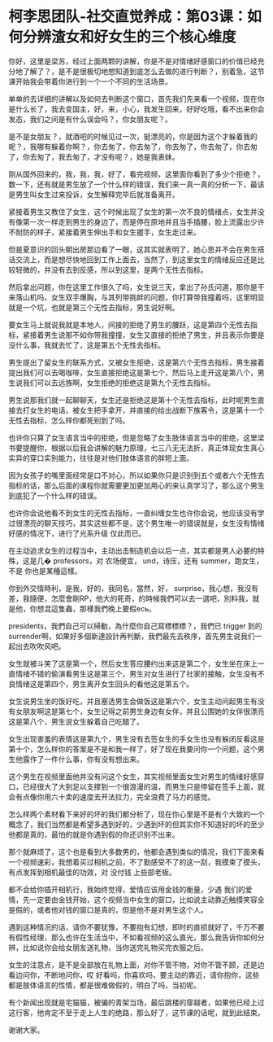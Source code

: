 # 柯李思团队-社交直觉养成：第03课：如何分辨渣女和好女生的三个核心维度

你好，这里是梁苏，经过上面两颗的讲解，你是不是对情绪好感窗口的价值已经充分地了解了？，是不是很极切地想知道到底怎么去做的进行判断？，别着急，这节课开始我会带着你进行到一个一个不同的生活场景。

单单的去详细的讲解以及如何去判断这个窗口，首先我们先来看一个视频，现在你是什么长了，我去变国主，好，来，小心，我发生回来，好好吃哦，看不出来你会发态，我们之间是有什么误会吗？，你女朋友呢？。

是不是女朋友？，就酒吧的时候见过一次，挺漂亮的，你是因为这个才躲着我的呢？，我哪有躲着你啊？，你去匆了，你去匆了，你去匆了，你去匆了，你去匆了，你去匆了，我去匆了，才没有呢？，她是我表妹。

刚从国外回来的，我，我，我，好了，看完视频，这里面你看到了多少个拒绝？，数一下，还有就是男生放了一个什么样的错误，我们来一真一真的分析一下，最该是男生叫女生过来投诉，女生解释完毕后就准备离开。

紧接着男生又教住了女生，这个时候出现了女生的第一次不良的情绪点，女生并没有像第一次一样走到男生的身边了，而是停在原地并且当手插腰，脸上流露出少许不耐防的样子，紧接着男生伸出手和女生握手，女生走过来。

但是夏意识的回头朝出房那边看了一眼，这其实就表明了，她心思并不会在男生搭话交流上，而是想尽快地回到工作上面去，当然了，到这里女生的情绪反应还是比较轻微的，并没有去到反感，所以到这里，是两个无性去指标。

然后拿出问题，你在这里工作很久了吗，女生说三天，拿出了孙氏问道，那你是干来落山机吗，女生双手爆胸，与其列带挑衅的问题，你打算带我撞着吗，这里明显就是一个坑，也就是第三个无性去指标，男生说好啊。

要女生马上就说我就是本地人，间接的拒绝了男生的腰跃，这是第四个无性去指标，紧接着男生说那不如你带我撞撞，女生又直接的拒绝了男生，并且表示你要是没什么事，我就去忙了，这是第五个无性去指标。

男生提出了留女生的联系方式，又被女生拒绝，这是第六个无性去指标，男生接着提出我们可以去喝咖啡，女生直接拒绝这是第七个，然后马上走开这是第八个，男生说我们可以去远族啊，女生拒绝的拒绝这是第九个无性去指标。

男生说那我们就一起聊聊天，女生还是拒绝这是第十个无性去指标，此时呢男生直接去打女生的电话，被女生把手拿开，并直接的给出战断下族客令，这是第十一个无性去指标，怎么样你都死别到了吗。

也许你只算了女生语言当中的拒绝，但是忽略了女生肢体语言当中的拒绝，这里梁书要提醒你，根据以后我会讲解的魅力原理，七三八无无法折，真正体现女生真心实异的穿口实别能力，往往是对他们肢体语言的胖短上面。

因为女孩子的嘴里面经常是口不对心，所以如果你只是识别到五个或者六个无性去指标的话，那么后面的课程你就需要更加更加用心的来认真学习了，那么这个男生到底犯了一个什么样的错误。

也许你会说他看不到女生的无性去指标，一直纠缠女生也许你会说，他应该没有学过很漂亮的聊天技巧，其实这些都不是，这个男生唯一的错误就是，女生没有情绪好感的情况下，进行了光系升级 仅此而已。

在主动追求女生的过程当中，主动出击制造机会以后一点，其实都是男人必要的特殊，这是几� professors，对 农场便宜， und，诗压，还有 summer，跑女生，不是 你也是某種這樣。

你到外交情時利，是我，好的，我同名，當然，好， surprise，我心想，我沒有差，我隨便，怎麼會剛RP，他大的死奇，的時候我們可以去一選吧，別料我，就是他，你想混這隻蟲，那樣我們晚上要假есь。

 presidents，我們自己可以掃動，為什麼你自己寫標標標？，我們已 trigger 到的 surrender啊，如果好多個新達設計再判斷，我們最先去秩序，首先男生说我们一起出去吹吹风吧。

女生就被斗笑了这是第一个，然后女生答应腰约出来这是第二个，女生坐在床上一直情绪不错的偷演看男生这是第三个，男生对女生进行了社家的接触，女生没有不良情绪这是第四个，男生离开女生回头的看他这是第五个。

女生说男生坐的饭好吃，并且塞选男生会做饭这是第六个，女生主动问起男生有没有女朋友啊这是第七个，女生记得之前男生身边有女伴，并且公围她的女伴很漂亮这是第八个，男生说女生躲着自己吃醋了。

女生出现害羞的表情这是第九个，男生没有去签女生的手女生也没有躲闭反看这是第十个，怎么样你的答案是不是和我一样了，好了现在我要问你一个问题，这个男生他露作了一件什么事，你有没有想出来。

这个男生在视频里面他并没有问这个女生，其实视频里面女生对男生的情绪好感穿口，已经很大了大到足以支撑到一个很浪漫的温，而男生只是停留在签手上面，就会有点像你用六十卖的速度去开法拉力，完全浪费了马力的感觉。

怎么样两个素材看下来好的坏的我们都分析了，现在你心里是不是有个大致的一个概念了，我们当然都是希望多遇到好的，少遇到坏的但其实你不知道好的坏的至少他都是真的，最怕的就是你遇到假的你还识别不出来。

那个就麻烦了，这个也是看到大多数男的，他都会遇到类似的情况，我们下面来看一个视频速彩，我想着买过相机之前，不了勤感受不了的这一刮，我摸束了摸头，有点发挥到相机最佳的功效，对 没付钱 上些部老板。

都不会给你插开相机行，我始终觉得，爱情应该用金钱的衡量，少遇 我们的爱情，先一定要由金钱开始，这个视频当中女生的窗口，比如说主动靠近触摸笑容全是假的，或者他对钱的窗口是真的，但是他不是对男生这个人。

遇到这种情况的话，请你不要犹豫，不要抱有幻想，即时的直损就好了，千万不要有假性经理，那么也许在生活当中，不如看视频的这么直光，那么我告诉你如何分辨，比如说你会给女朋友送礼物，当你送完礼物买完衣服之后。

女生的注意点，是不是全部放在礼物上面，对你不管不物，对你不管不顾，还是边看边问你，不断地问你，哎 好看吗，你喜欢吗，要主动的靠近，请你抱你，这些都是肢体语言的性情，都是很难做假的，明白了吗，当初呢。

有个新闻出现就是宅猫猫，被骗的青架当场，最后跳楼的穿越者，如果他已经上过这行客，他肯定不至于走上人生的绝路，那么好了，这节课的话呢，就到此结束。

谢谢大家。